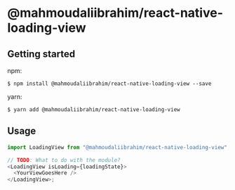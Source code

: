 # @mahmoudaliibrahim/react-native-loading-view

## Getting started

npm:

`$ npm install @mahmoudaliibrahim/react-native-loading-view --save`

yarn:

`$ yarn add @mahmoudaliibrahim/react-native-loading-view`

## Usage

```javascript
import LoadingView from "@mahmoudaliibrahim/react-native-loading-view";

// TODO: What to do with the module?
<LoadingView isLoading={loadingState}>
  <YourViewGoesHere />
</LoadingView>;
```
